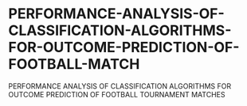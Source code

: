 # PERFORMANCE-ANALYSIS-OF-CLASSIFICATION-ALGORITHMS-FOR-OUTCOME-PREDICTION-OF-FOOTBALL-MATCH
PERFORMANCE ANALYSIS OF CLASSIFICATION ALGORITHMS FOR   OUTCOME PREDICTION OF FOOTBALL TOURNAMENT MATCHES  
